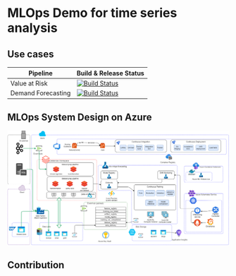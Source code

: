 # MLOps Demo for time series analysis


## Use cases
|Pipeline|Build & Release Status|
|-----------------|-----------------|
|Value at Risk|[![Build Status](https://dev.azure.com/accenture-ai-mle/mlops-demo/_apis/build/status/value-at-risk-cicd?branchName=master)](https://dev.azure.com/accenture-ai-mle/mlops-demo/_build/latest?definitionId=3&branchName=master)|
|Demand Forecasting|[![Build Status](https://dev.azure.com/accenture-ai-mle/mlops-demo/_apis/build/status/demand-forecasting-cicd?branchName=master)](https://dev.azure.com/accenture-ai-mle/mlops-demo/_build/latest?definitionId=4&branchName=master)|




## MLOps System Design on Azure

![Overall MLOps Architecture](documentation/architecture/mlops-overall-architecture.drawio.png)

## Contribution



